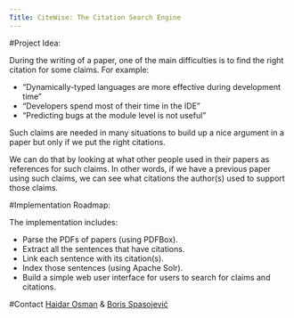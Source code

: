 ```yaml
---
Title: CiteWise: The Citation Search Engine
---
```


#Project Idea:

During the writing of a paper, one of the main difficulties is to find the right citation for some claims. For example: 

-  “Dynamically-typed languages are more effective during development time”
-  “Developers spend most of their time in the IDE”
-  “Predicting bugs at the module level is not useful”

Such claims are needed in many situations to build up a nice argument in a paper but only if we put the right citations.

We can do that by looking at what other people used in their papers as references for such claims. In other words, if we have a previous paper using such claims, we can see what citations the author(s) used to support those claims.

#Implementation Roadmap:

The implementation includes:

-  Parse the PDFs of papers (using PDFBox).
-  Extract all the sentences that have citations.
-  Link each sentence with its citation(s).
-  Index those sentences (using Apache Solr).
-  Build a simple web user interface for users to search for claims and citations.

#Contact
[Haidar Osman](%base_url%/staff/Osman) & [Boris Spasojević](%base_url%/staff/Boris-Spasojevic)
